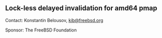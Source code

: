 ## Lock-less delayed invalidation for amd64 pmap ##

Contact: Konstantin Belousov, <kib@freebsd.org>



Sponsor: The FreeBSD Foundation
